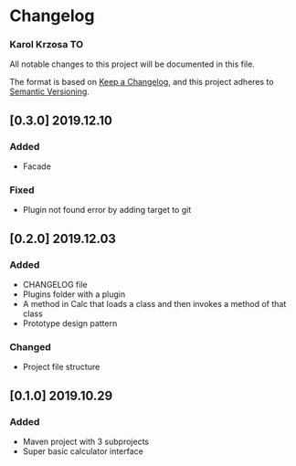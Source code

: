 # Changelog
### Karol Krzosa TO

All notable changes to this project will be documented in this file.

The format is based on [Keep a Changelog](https://keepachangelog.com/en/1.0.0/),
and this project adheres to [Semantic Versioning](https://semver.org/spec/v2.0.0.html).

## [0.3.0] 2019.12.10

### Added

- Facade

### Fixed

- Plugin not found error by adding target to git

## [0.2.0] 2019.12.03

### Added

- CHANGELOG file
- Plugins folder with a plugin
- A method in Calc that loads a class and then invokes a method of that class
- Prototype design pattern

### Changed

- Project file structure

## [0.1.0] 2019.10.29

### Added

- Maven project with 3 subprojects
- Super basic calculator interface
